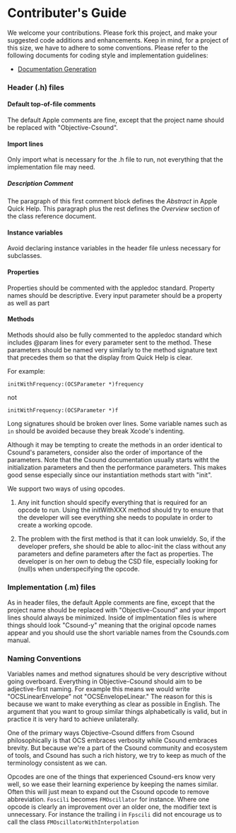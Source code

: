 Contributer's Guide
===================

We welcome your contributions. Please fork this project, and make your suggested code additions and enhancements.  Keep in mind, for a project of this size, we have to adhere to some conventions.  Please refer to the following documents for coding style and implementation guidelines:

* [Documentation Generation](DocumentationGeneration.md)

### Header (.h) files

#### Default top-of-file comments
The default Apple comments are fine, except that the project name should be replaced with "Objective-Csound".

#### Import lines
Only import what is necessary for the .h file to run, not everything that the implementation file may need.

##### Description Comment
The paragraph of this first comment block defines the *Abstract* in Apple Quick Help.  This paragraph plus the rest defines the *Overview* section of the class reference document.

#### Instance variables
Avoid declaring instance variables in the header file unless necessary for subclasses.

#### Properties
Properties should be commented with the appledoc standard.  Property names should be descriptive.  Every input parameter should be a property as well as part

#### Methods
Methods should also be fully commented to the appledoc standard which includes @param lines for every parameter sent to the method.  These parameters should be named very similarly to the method signature text that precedes them so that the display from Quick Help is clear.  

For example:

	initWithFrequency:(OCSParameter *)frequency

not 

	initWithFrequency:(OCSParameter *)f

Long signatures should be broken over lines.  Some variable names such as `in` should be avoided because they break Xcode's indenting.

Although it may be tempting to create the methods in an order identical to Csound's parameters, consider also the order of importance of the parameters.  Note that the Csound documentation usually starts witht the initialization parameters and then the performance parameters.  This makes good sense especially since our instantiation methods start with "init".  

We support two ways of using opcodes.

1. Any init function should specify everything that is required for an opcode to run.  Using the initWithXXX method should try to ensure that the developer will see everything she needs to populate in order to create a working opcode.

2. The problem with the first method is that it can look unwieldy.  So, if the developer prefers, she should be able to alloc-init the class without any parameters and define parameters after the fact as properties. The developer is on her own to debug the CSD file, especially looking for (null)s when underspecifying the opcode. 

### Implementation (.m) files
As in header files, the default Apple comments are fine, except that the project name should be replaced with "Objective-Csound" and your import lines should always be minimized.  Inside of implmentation files is where things should look "Csound-y" meaning that the original opcode names appear and you should use the short variable names from the Csounds.com manual.

### Naming Conventions
Variables names and method signatures should be very descriptive without going overboard.  Everything in Objective-Csound should aim to be adjective-first naming.  For example this means we would write "OCSLinearEnvelope" not "OCSEnvelopeLinear." The reason for this is because we want to make everything as clear as possible in English.  The argument that you want to group similar things alphabetically is valid, but in practice it is very hard to achieve unilaterally.  

One of the primary ways Objective-Csound differs from Csound philosophically is that OCS embraces verbosity while Csound embraces brevity.  But because we're a part of the Csound community and ecosystem of tools, and Csound has such a rich history, we try to keep as much of the terminology consistent as we can.

Opcodes are one of the things that experienced Csound-ers know very well, so we ease their learning experience by keeping the names similar.  Often this will just mean to expand out the Csound opcode to remove abbreviation. `Foscili` becomes `FMOscillator` for instance.  Where one opcode is clearly an improvement over an older one, the modifier text is unnecessary.  For instance the trailing i in `Fpscili` did not encourage us to call the class `FMOscillatorWithInterpolation`




